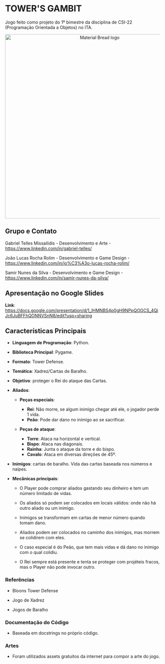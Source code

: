 # TOWER'S GAMBIT

Jogo feito como projeto do 1º bimestre da disciplina de CSI-22 (Programação Orientada a Objetos) no ITA.

<p align="center">
    <img width="600" src="https://github.com/Samirnunes/towers_gambit_project_CSI-22/blob/main/readme_images/gameplay.png" alt="Material Bread logo">
<p>

## Grupo e Contato

Gabriel Telles Missailidis - Desenvolvimento e Arte - https://www.linkedin.com/in/gabriel-telles/

João Lucas Rocha Rolim - Desenvolvimento e Game Design - https://www.linkedin.com/in/jo%C3%A3o-lucas-rocha-rolim/

Samir Nunes da Silva - Desenvolvimento e Game Design - https://www.linkedin.com/in/samir-nunes-da-silva/

## Apresentação no Google Slides

**Link**: https://docs.google.com/presentation/d/1_lHMNBS4p0gH9NPpQOGCS_4QjJc6JuBFFhQONNVSnN8/edit?usp=sharing

## Características Principais
    
- **Linguagem de Programação**: Python.
   
- **Biblioteca Principal**: Pygame.

- **Formato**: Tower Defense.
 
- **Temática**: Xadrez/Cartas de Baralho.

- **Objetivo**: proteger o Rei do ataque das Cartas.

- **Aliados**: 
  - **Peças especiais**: 
    - **Rei**: Não morre, se algum inimigo chegar até ele, o jogador perde 1 vida.
    - **Peão**: Pode dar dano no inimigo ao se sacrificar.
    
  - **Peças de ataque**:
     - **Torre**: Ataca na horizontal e vertical.
     - **Bispo**: Ataca nas diagonais.
     - **Rainha**: Junta o ataque da torre e do bispo.
     - **Cavalo**: Ataca em diversas direções de 45º.
 
- **Inimigos**: cartas de baralho. Vida das cartas baseada nos números e naipes.
 
- **Mecânicas principais**: 
  - O Player pode comprar aliados gastando seu dinheiro e tem um número limitado de vidas. 

  - Os aliados só podem ser colocados em locais válidos: onde não há outro aliado ou um inimigo.

  - Inimigos se transformam em cartas de menor número quando tomam dano.

  - Aliados podem ser colocados no caminho dos inimigos, mas morrem se colidirem com eles. 

  - O caso especial é do Peão, que tem mais vidas e dá dano no inimigo com o qual colidiu.

  - O Rei sempre está presente e tenta se proteger com projéteis fracos, mas o Player não pode invocar outro.

### Referências

- Bloons Tower Defense

- Jogo de Xadrez

- Jogos de Baralho

### Documentação do Código

- Baseada em docstrings no próprio código.

### Artes

- Foram utilizados assets gratuitos da internet para compor a arte do jogo.
